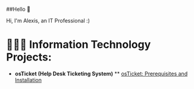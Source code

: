 ##Hello 👋

Hi, I'm Alexis, an IT Professional :)

# 👩🏽‍💻 Information Technology Projects:

* **osTicket (Help Desk Ticketing System)**
** [osTicket: Prerequisites and Installation]([url](https://github.com/alexisali95/osticket.prereqs))
